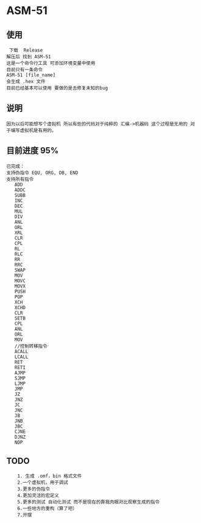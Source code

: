 # ASM-51

## 使用
	 下载  Release 
	解压后 找到 ASM-51
	这是一个命令行工具 可添加环境变量中使用
	目前只有一条命令 
	ASM-51 [file_name]
	会生成 .hex 文件
	目前已经基本可以使用 要做的是去修复未知的bug
## 说明
	因为以后可能想写个虚拟机 所以有些的代码对于纯粹的 汇编->机器码 这个过程是无用的 对于编写虚拟机是有用的。 
## 目前进度 95%
	已完成：
	支持伪指令 EQU, ORG, DB, END  
	支持所有指令  
	   ADD
	   ADDC
	   SUBB
	   INC
	   DEC
	   MUL
	   DIV
	   ANL
	   ORL
	   XRL
	   CLR
	   CPL
	   RL
	   RLC
	   RR
	   RRC
	   SWAP
	   MOV
	   MOVC
	   MOVX
	   PUSH
	   POP
	   XCH
	   XCHD
	   CLR
	   SETB
	   CPL
	   ANL
	   ORL
	   MOV
	   //控制转移指令
	   ACALL
	   LCALL
	   RET
	   RETI
	   AJMP
	   SJMP
	   LJMP
	   JMP
	   JZ
	   JNZ
	   JC
	   JNC
	   JB
	   JNB
	   JBC
	   CJNE
	   DJNZ
	   NOP


## TODO
		1. 生成 .omf，bin 格式文件
		2.一个虚拟机，用于调试
		3.更多的伪指令
		4.更加灵活的宏定义
		5.更多的测试 自动化测试 而不是现在的靠我肉眼对比观察生成的指令
		6.一些地方的重构（算了吧）
		7.开摆
	

